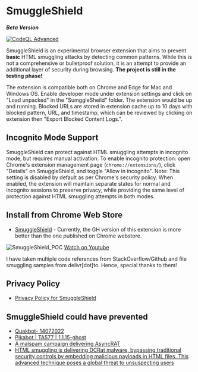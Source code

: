 # SmuggleShield
***Beta Version***

[![CodeQL Advanced](https://github.com/RootUp/SmuggleShield/actions/workflows/codeql.yml/badge.svg)](https://github.com/RootUp/SmuggleShield/actions/workflows/codeql.yml)

SmuggleShield is an experimental browser extension that aims to prevent **basic** HTML smuggling attacks by detecting common patterns. While this is not a comprehensive or bulletproof solution, it is an attempt to provide an additional layer of security during browsing. **The project is still in the testing phase!**

The extension is compatible both on Chrome and Edge for Mac and Windows OS. Enable developer mode under extension settings and click on "Load unpacked" in the "SumggleSheild" folder. The extension would be up and running. Blocked URLs are stored in extension cache up to 10 days with blocked pattern, URL, and timestamp, which can be reviewed by clicking on extension then "Export Blocked Content Logs.". 

## Incognito Mode Support
SmuggleShield can protect against HTML smuggling attempts in incognito mode, but requires manual activation. To enable incognito protection: open Chrome's extension management page (`chrome://extensions/`), click "Details" on SmuggleShield, and toggle "Allow in incognito". Note: This setting is disabled by default as per Chrome's security policy. When enabled, the extension will maintain separate states for normal and incognito sessions to preserve privacy, while providing the same level of protection against HTML smuggling attempts in both modes.

## **Install from Chrome Web Store**
- [SmuggleShield](https://chromewebstore.google.com/detail/SmuggleShield/lglilndcogcapdkpfllcdlopgffbepce) - Currently, the GH version of this extension is more better than the one published on Chrome webstore.

![SmuggleShield_POC](https://github.com/user-attachments/assets/c8602882-cd1b-48fb-9512-642993aadf88)
[Watch on Youtube](https://youtu.be/6x0Fe_63qxA)

I have taken multiple code references from StackOverflow/Github and file smuggling samples from delivr[dot]to. Hence, special thanks to them!

## **Privacy Policy**
- [Privacy Policy for SmuggleShield](https://www.inputzero.io/p/smuggelsheild.html)

## **SmuggleShield could have prevented**

- [Quakbot- 14072022](https://github.com/0xToxin/Malware-IOCs/blob/main/Quakbot/Quakbot-%2014072022)
- [Pikabot | TA577 | 1.1.15-ghost](https://github.com/pr0xylife/Pikabot/blob/main/Pikabot_01.11.2023.txt)
- [A malspam campaign delivering AsyncRAT](https://x.com/RandomDhiraj/status/1854182495337476211)
- [HTML smuggling is delivering DCRat malware, bypassing traditional security controls by embedding malicious payloads in HTML files. This advanced technique poses a global threat to unsuspecting users](https://x.com/RandomDhiraj/status/1839717748970021027)

